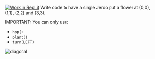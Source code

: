[![Work in Repl.it](https://classroom.github.com/assets/work-in-replit-14baed9a392b3a25080506f3b7b6d57f295ec2978f6f33ec97e36a161684cbe9.svg)](https://classroom.github.com/online_ide?assignment_repo_id=3018064&assignment_repo_type=AssignmentRepo)
Write code to have a single  Jeroo put a flower at (0,0), (1,1), (2,2) and (3,3).

IMPORTANT:  You can only use:
* ```hop()```
* ```plant()```
* ```turn(LEFT)```

![diagonal](https://user-images.githubusercontent.com/28961298/90992522-f609e780-e575-11ea-841b-e92ccd198e56.jpg)
